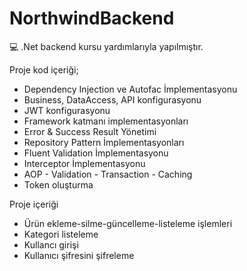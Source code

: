 # NorthwindBackend


:computer: .Net backend kursu yardımlarıyla yapılmıştır.

Proje kod içeriği; 

 - Dependency Injection ve Autofac İmplementasyonu
 - Business, DataAccess, API konfigurasyonu
 - JWT konfigurasyonu
 - Framework katmanı implementasyonları
 - Error & Success Result Yönetimi
 - Repository Pattern İmplementasyonları
 - Fluent Validation İmplementasyonu
 - Interceptor İmplementasyonu
 - AOP - Validation - Transaction - Caching
 - Token oluşturma
 
 Proje içeriği

 - Ürün ekleme-silme-güncelleme-listeleme işlemleri
 - Kategori listeleme
 - Kullancı girişi
 - Kullanıcı şifresini şifreleme
